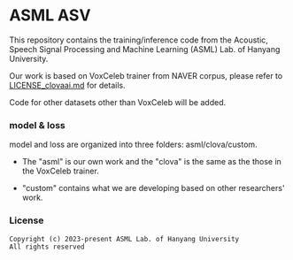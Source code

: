 # ASML ASV

This repository contains the training/inference code from the Acoustic, Speech Signal Processing and Machine Learning (ASML) Lab. of Hanyang University.

Our work is based on VoxCeleb trainer from NAVER corpus, please refer to [LICENSE_clovaai.md](.../blob/main/LICENSE_clovaai.md) for details.

Code for other datasets other than VoxCeleb will be added. 

### model & loss

model and loss are organized into three folders: asml/clova/custom.

* The "asml" is our own work and the "clova" is the same as the those in the VoxCeleb trainer.

* "custom" contains what we are developing based on other researchers' work. 


### License
```
Copyright (c) 2023-present ASML Lab. of Hanyang University
All rights reserved
```
